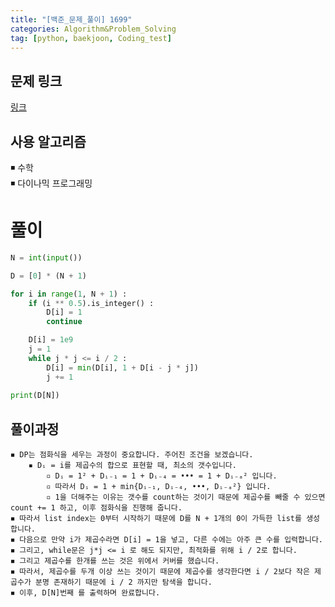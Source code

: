 ```yaml
---
title: "[백준_문제_풀이] 1699" 
categories: Algorithm&Problem_Solving
tag: [python, baekjoon, Coding_test]
---
```


## 문제 링크

[링크](https://www.acmicpc.net/problem/1699)

## 사용 알고리즘 

◾ 수학   
◾ 다이나믹 프로그래밍

# 풀이 
```python
N = int(input())

D = [0] * (N + 1)

for i in range(1, N + 1) : 
    if (i ** 0.5).is_integer() : 
        D[i] = 1
        continue 

    D[i] = 1e9
    j = 1 
    while j * j <= i / 2 : 
        D[i] = min(D[i], 1 + D[i - j * j])
        j += 1
    
print(D[N])
```

## 풀이과정

    ◾ DP는 점화식을 세우는 과정이 중요합니다. 주어진 조건을 보겠습니다. 
        ▪ Dᵢ = i를 제곱수의 합으로 표현할 때, 최소의 갯수입니다. 
            ▫ Dᵢ = 1² + Dᵢ₋₁ = 1 + Dᵢ₋₄ = ••• = 1 + Dᵢ₋ₐ² 입니다. 
            ▫ 따라서 Dᵢ = 1 + min{Dᵢ₋₁, Dᵢ₋₄, •••, Dᵢ₋ₐ²} 입니다. 
            ▫ 1을 더해주는 이유는 갯수를 count하는 것이기 때문에 제곱수를 빼줄 수 있으면 count += 1 하고, 이후 점화식을 진행해 줍니다. 
    ◾ 따라서 list index는 0부터 시작하기 때문에 D를 N + 1개의 0이 가득한 list를 생성합니다. 
    ◾ 다음으로 만약 i가 제곱수라면 D[i] = 1을 넣고, 다른 수에는 아주 큰 수를 입력합니다. 
    ◾ 그리고, while문은 j*j <= i 로 해도 되지만, 최적화를 위해 i / 2로 합니다. 
    ◾ 그리고 제곱수를 한개를 쓰는 것은 위에서 커버를 했습니다. 
    ◾ 따라서, 제곱수를 두개 이상 쓰는 것이기 때문에 제곱수를 생각한다면 i / 2보다 작은 제곱수가 분명 존재하기 때문에 i / 2 까지만 탐색을 합니다. 
    ◾ 이후, D[N]번째 를 출력하며 완료합니다. 